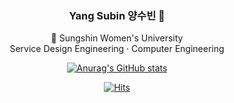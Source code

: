 <!-- ### Hi 👾 -->
<div align=center>

### Yang Subin 양수빈 👾

🏫 Sungshin Women's University    
Service Design Engineering · Computer Engineering

[![Anurag's GitHub stats](https://github-readme-stats.vercel.app/api?username=yangsubinn)](https://github.com/anuraghazra/github-readme-stats)


[![Hits](https://hits.seeyoufarm.com/api/count/incr/badge.svg?url=https%3A%2F%2Fgithub.com%2Fyangsubinn&count_bg=%238F4EAC&title_bg=%23555555&icon=&icon_color=%23D1D1D1&title=hits&edge_flat=false)](https://hits.seeyoufarm.com)
   
</div>

<!-- 📍 I'm interested in 
UIUX Design
Programming -->
<!--
**yangsubinn/yangsubinn** is a ✨ _special_ ✨ repository because its `README.md` (this file) appears on your GitHub profile.

Here are some ideas to get you started:

- 🔭 I’m currently working on ...
- 🌱 I’m currently learning ...
- 👯 I’m looking to collaborate on ...
- 🤔 I’m looking for help with ...
- 💬 Ask me about ...
- 📫 How to reach me: ...
- 😄 Pronouns: ...
- ⚡ Fun fact: ...
-->

